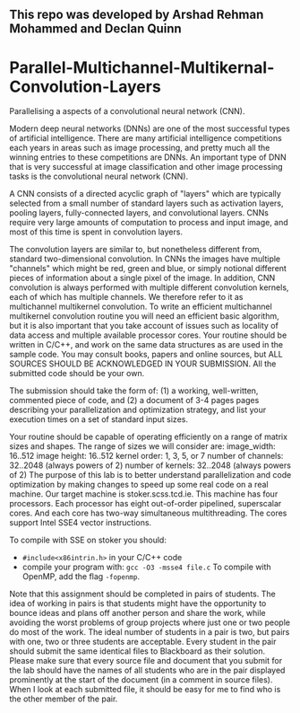 ## This repo was developed by Arshad Rehman Mohammed and Declan Quinn


# Parallel-Multichannel-Multikernal-Convolution-Layers
Parallelising a aspects of a convolutional neural network (CNN).


Modern deep neural networks (DNNs) are one of the most successful types of artificial intelligence. There are many artificial intelligence competitions each years in areas such as image  processing, and pretty much all the winning entries to these
competitions are DNNs. An important type of DNN that is very successful at image classification and other image processing tasks is the convolutional neural network (CNN).

A CNN consists of a directed acyclic graph of "layers" which are typically selected from a small number of standard layers such as activation layers, pooling layers, fully-connected  layers, and convolutional layers. CNNs require very large
amounts of computation to process and input image, and most of this time is spent in convolution layers.

The convolution layers are similar to, but nonetheless different from, standard two-dimensional convolution. In CNNs the images have multiple  "channels" which might be red, green and blue, or simply notional different pieces of information about a single pixel of the image.  In addition, CNN convolution is always performed with multiple different convolution kernels, each of which has multiple channels. We therefore refer to it as multichannel multikernel convolution.
To write an efficient multichannel multikernel convolution routine you  will need an efficient basic algorithm, but it is also important that you take account of issues such as locality of data access and multiple available processor cores.
Your routine should be written in C/C++, and work on the same data  structures as are used in the sample code. You may consult books, papers and online sources, but ALL SOURCES SHOULD BE ACKNOWLEDGED IN YOUR SUBMISSION. All the submitted code should be your own.

The submission should take the form of:
(1) a working, well-written, commented piece of code, and
(2) a document of 3-4 pages pages describing your parallelization and optimization strategy, and list your execution times on a set of standard input sizes.
 
Your routine should be capable of operating efficiently on a range of matrix sizes and shapes. The range of sizes we will consider are:
image_width: 16..512
image height: 16..512
kernel order: 1, 3, 5, or 7
number of channels: 32..2048 (always powers of 2)
number of kernels: 32..2048 (always powers of 2)
The purpose of this lab is to better understand parallelization and code optimization by making changes to speed up some real code on a real machine. Our target machine is stoker.scss.tcd.ie. This machine has four processors.  Each processor has eight out-of-order pipelined, superscalar cores.  And each core has two-way simultaneous multithreading. The cores support Intel SSE4 vector instructions.

To compile with SSE on stoker you should:
- `#include<x86intrin.h>` in your C/C++ code
- compile your program with: `gcc -O3 -msse4 file.c`
To compile with OpenMP, add the flag `-fopenmp`.

Note that this assignment should be completed in pairs of students. The idea of working in pairs is that students might have the opportunity to bounce ideas and plans off another person and share the work, while avoiding the worst problems of group projects where just one or two people do most of the work. The ideal number of students in a pair is two, but pairs with one, two or three students are acceptable.
Every student in the pair should submit the same identical files to Blackboard as their solution. Please make sure that every source file and document that you submit for the lab should have the names of all students who are in the pair displayed prominently at the start of the document (in a comment in source files). When I look at each submitted file, it should be easy for me to find who is the other member of the pair.
